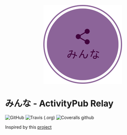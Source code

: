 <p align="center">
    <img src="public/images/logo.png" alt="Minna" width="256px" height="256px">
</p>

# みんな - ActivityPub Relay

![GitHub](https://img.shields.io/github/license/d0p1s4m4/Minna?style=for-the-badge) ![Travis (.org)](https://img.shields.io/travis/d0p1s4m4/Minna?style=for-the-badge) ![Coveralls github](https://img.shields.io/coveralls/github/d0p1s4m4/Minna?style=for-the-badge)

Inspired by this [project](https://git.pleroma.social/pleroma/relay/tree/master/relay)
